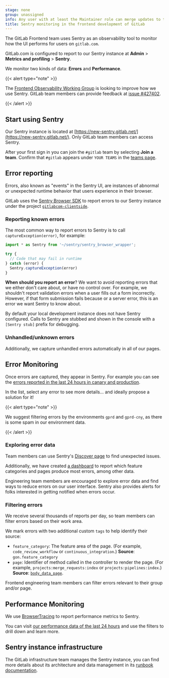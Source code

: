 ```yaml
---
stage: none
group: unassigned
info: Any user with at least the Maintainer role can merge updates to this content. For details, see https://docs.gitlab.com/development/development_processes/#development-guidelines-review.
title: Sentry monitoring in the frontend development of GitLab
---
```


The GitLab Frontend team uses Sentry as an observability tool to monitor how the UI performs for
users on `gitlab.com`.

GitLab.com is configured to report to our Sentry instance at **Admin** > **Metrics and profiling** > **Sentry**.

We monitor two kinds of data: **Errors** and **Performance**.

{{< alert type="note" >}}

The [Frontend Observability Working Group](https://handbook.gitlab.com/handbook/company/working-groups/frontend-observability/) is looking to improve how we use Sentry. GitLab team members can provide feedback at
[issue #427402](https://gitlab.com/gitlab-org/gitlab/-/issues/427402).

{{< /alert >}}

## Start using Sentry

Our Sentry instance is located at [https://new-sentry.gitlab.net/](https://new-sentry.gitlab.net/).
Only GitLab team members can access Sentry.

After your first sign in you can join the `#gitlab` team by selecting **Join a team**. Confirm that
`#gitlab` appears under `YOUR TEAMS` in the [teams page](https://new-sentry.gitlab.net/settings/gitlab/teams/).

## Error reporting

Errors, also known as "events" in the Sentry UI, are instances of abnormal or unexpected runtime
behavior that users experience in their browser.

GitLab uses the [Sentry Browser SDK](https://docs.sentry.io/platforms/javascript/) to report errors
to our Sentry instance under the project
[`gitlabcom-clientside`](https://new-sentry.gitlab.net/organizations/gitlab/projects/gitlabcom-clientside/?project=4).

### Reporting known errors

The most common way to report errors to Sentry is to call `captureException(error)`, for example:

```javascript
import * as Sentry from '~/sentry/sentry_browser_wrapper';

try {
  // Code that may fail in runtime
} catch (error) {
  Sentry.captureException(error)
}
```

**When should you report an error**? We want to avoid reporting errors that we either don't care
about, or have no control over. For example, we shouldn't report validation errors when a user fills
out a form incorrectly. However, if that form submission fails because or a server error,
this is an error we want Sentry to know about.

By default your local development instance does not have Sentry configured. Calls to Sentry are
stubbed and shown in the console with a `[Sentry stub]` prefix for debugging.

### Unhandled/unknown errors

Additionally, we capture unhandled errors automatically in all of our pages.

## Error Monitoring

Once errors are captured, they appear in Sentry. For example you can see the
[errors reported in the last 24 hours in canary and production](https://new-sentry.gitlab.net/organizations/gitlab/issues/?environment=gprd-cny&environment=gprd&project=4&query=&referrer=issue-list&sort=freq&statsPeriod=24h).

In the list, select any error to see more details... and ideally propose a solution for it!

{{< alert type="note" >}}

We suggest filtering errors by the environments `gprd` and `gprd-cny`, as there is some spam in our
environment data.

{{< /alert >}}

### Exploring error data

Team members can use Sentry's [Discover page](https://new-sentry.gitlab.net/organizations/gitlab/discover/homepage/?environment=gprd-cny&environment=gprd&field=title&field=event.type&field=project&field=user.display&field=timestamp&field=replayId&name=All+Events&project=4&query=&sort=-timestamp&statsPeriod=14d&yAxis=count%28%29) to find unexpected issues.

Additionally, we have created [a dashboard](https://new-sentry.gitlab.net/organizations/gitlab/dashboard/3/?environment=gprd&environment=gprd-cny&project=4&statsPeriod=24h) to report which feature categories and pages produce
most errors, among other data.

Engineering team members are encouraged to explore error data and find ways to reduce errors on our
user interface. Sentry also provides alerts for folks interested in getting notified when errors occur.

### Filtering errors

We receive several thousands of reports per day, so team members can filter errors based on their
work area.

We mark errors with two additional custom `tags` to help identify their source:

- `feature_category`: The feature area of the page. (For example, `code_review_workflow` or `continuous_integration`.) **Source**: `gon.feature_category`
- `page`: Identifier of method called in the controller to render the page. (For example, `projects:merge_requests:index` or `projects:pipelines:index`.) **Source**: [`body_data_page`](https://gitlab.com/gitlab-org/gitlab/blob/b2ea95b8b1f15228a2fd5fa3fbd316857d5676b8/app/helpers/application_helper.rb#L144).

Frontend engineering team members can filter errors relevant to their group and/or page.

## Performance Monitoring

We use [BrowserTracing](https://docs.sentry.io/platforms/javascript/performance/) to report performance metrics to Sentry.

You can visit [our performance data of the last 24 hours](https://new-sentry.gitlab.net/organizations/gitlab/performance/?environment=gprd-cny&environment=gprd&project=4&statsPeriod=24h) and use the filters to drill down and learn more.

## Sentry instance infrastructure

The GitLab infrastructure team manages the Sentry instance, you can find more details about its architecture and data management in its [runbook documentation](https://gitlab.com/gitlab-com/runbooks/-/blob/master/docs/sentry/sentry.md).
